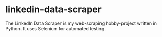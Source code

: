 # linkedin-data-scraper
The LinkedIn Data Scraper is my web-scraping hobby-project written in Python. It uses Selenium for automated testing.
